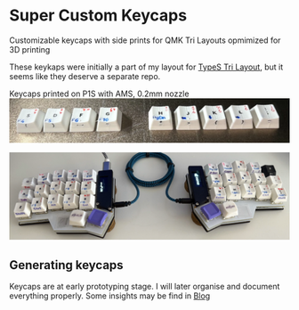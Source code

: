 # Super Custom Keycaps
Customizable keycaps with side prints for QMK Tri Layouts opmimized for 3D printing 

These keykaps were initially a part of my layout for [TypeS Tri Layout](https://github.com/andruhon/type-s-tri-layout), but it seems like they deserve a separate repo.

Keycaps printed on P1S with AMS, 0.2mm nozzle
![Keycaps AMS](keycaps-ams.png)

![Keyboard with almost full set of keycaps](blog-assets/keyboard.png)

## Generating keycaps

Keycaps are at early prototyping stage. I will later organise and document everything properly.
Some insights may be find in [Blog](blog.md)


